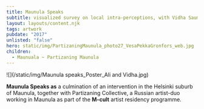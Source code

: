 ```yaml
---
title: Maunula Speaks
subtitle: visualized survey on local intra-perceptions, with Vidha Saumya
layout: layouts/content.njk
tags: artwork
pubdate: "2017"
unlisted: "false"
hero: static/img/PartizaningMaunula_photo27_VesaPekkaGronfors_web.jpg
children:
  - Maunuala ~ Partizaning Maunula
---
```

![](/static/img/Maunula speaks_Poster_Ali and Vidha.jpg)

**Maunula Speaks as** a culmination of an intervention in the Helsinki suburb of Maunula, together with Partizaning Collective, a Russian artist-duo working in Maunula as part of the **M-cult** artist residency programme.